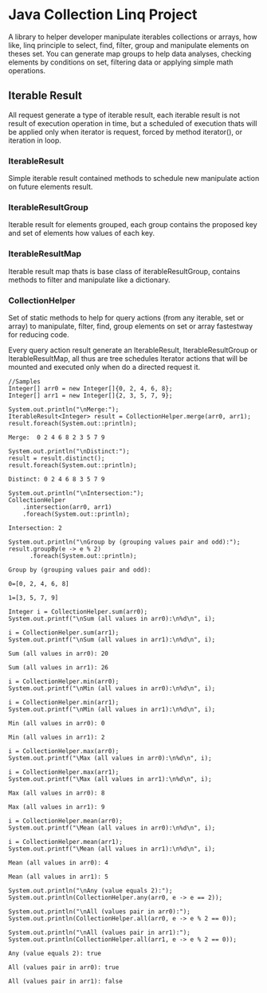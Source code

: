 # Java Collection Linq Project

A library to helper developer manipulate iterables collections or arrays, 
how like, linq principle to select, find, filter, group and manipulate elements 
on theses set. You can generate map groups to help data analyses, 
checking elements by conditions on set, filtering data or applying simple math 
operations.

## Iterable Result
All request generate a type of iterable result, each iterable result is not result of execution operation in time, 
but a scheduled of execution thats will be applied only when iterator is request, forced by method iterator(), or 
iteration in loop.

### IterableResult
Simple iterable result contained methods to schedule new manipulate action on future elements result.

### IterableResultGroup
Iterable result for elements grouped, each group contains the proposed key and set of elements how values of each key. 

### IterableResultMap
Iterable result map thats is base class of iterableResultGroup, contains methods
to filter and manipulate like a dictionary.

### CollectionHelper
<p>
Set of static methods to help for query actions (from any iterable, set or array) to
manipulate, filter, find, group elements on set or array fastestway for reducing code.
</p>
<p>
Every query action result generate an IterableResult, IterableResultGroup or IterableResultMap,
all thus are tree schedules Iterator actions that will be mounted and executed only when do a directed request it.
</p>

```
//Samples
Integer[] arr0 = new Integer[]{0, 2, 4, 6, 8};
Integer[] arr1 = new Integer[]{2, 3, 5, 7, 9};
```

```
System.out.println("\nMerge:");
IterableResult<Integer> result = CollectionHelper.merge(arr0, arr1);
result.foreach(System.out::println);
```
``
Merge: 
0
2
4
6
8
2
3
5
7
9
``

```
System.out.println("\nDistinct:");
result = result.distinct();
result.foreach(System.out::println);
```
``
Distinct:
0
2
4
6
8
3
5
7
9
``

```
System.out.println("\nIntersection:");
CollectionHelper
    .intersection(arr0, arr1)
    .foreach(System.out::println);
```
``
Intersection:
2
``

```
System.out.println("\nGroup by (grouping values pair and odd):");
result.groupBy(e -> e % 2)
      .foreach(System.out::println);
```

``Group by (grouping values pair and odd):``

``0=[0, 2, 4, 6, 8]``

``1=[3, 5, 7, 9]``

```
Integer i = CollectionHelper.sum(arr0);
System.out.printf("\nSum (all values in arr0):\n%d\n", i);

i = CollectionHelper.sum(arr1);
System.out.printf("\nSum (all values in arr1):\n%d\n", i);
```

``Sum (all values in arr0): 20``

``Sum (all values in arr1): 26``

```
i = CollectionHelper.min(arr0);
System.out.printf("\nMin (all values in arr0):\n%d\n", i);

i = CollectionHelper.min(arr1);
System.out.printf("\nMin (all values in arr1):\n%d\n", i);
```

``Min (all values in arr0): 0`` 
 
``Min (all values in arr1): 2``

```
i = CollectionHelper.max(arr0);
System.out.printf("\Max (all values in arr0):\n%d\n", i);

i = CollectionHelper.max(arr1);
System.out.printf("\Max (all values in arr1):\n%d\n", i);
```

``Max (all values in arr0): 8``  

``Max (all values in arr1): 9``

```
i = CollectionHelper.mean(arr0);
System.out.printf("\Mean (all values in arr0):\n%d\n", i);

i = CollectionHelper.mean(arr1);
System.out.printf("\Mean (all values in arr1):\n%d\n", i);
```

``Mean (all values in arr0): 4``  

``Mean (all values in arr1): 5``

```
System.out.println("\nAny (value equals 2):");
System.out.println(CollectionHelper.any(arr0, e -> e == 2));

System.out.println("\nAll (values pair in arr0):");
System.out.println(CollectionHelper.all(arr0, e -> e % 2 == 0));

System.out.println("\nAll (values pair in arr1):");
System.out.println(CollectionHelper.all(arr1, e -> e % 2 == 0));
```

``Any (value equals 2): true``

``All (values pair in arr0): true``

``All (values pair in arr1): false``